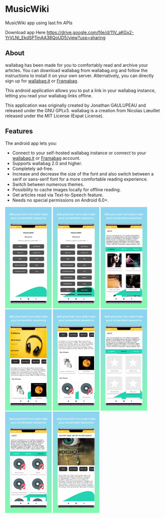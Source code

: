 # MusicWiki
MusicWiki app using last.fm APIs


Download app Here 
https://drive.google.com/file/d/11V_aKGx2-YrVLNl_EkdSPTmAA38QoUD5/view?usp=sharing

## About

wallabag has been made for you to comfortably read and archive your articles.
You can download wallabag from wallabag.org and follow the instructions to install it on your own server.
Alternatively, you can directly sign up for [wallabag.it](https://wallabag.it) or [Framabag](https://framabag.org).

This android application allows you to put a link in your wallabag instance, letting you read your wallabag links offline.

This application was originally created by Jonathan GAULUPEAU and released under the GNU GPLv3.
wallabag is a creation from Nicolas Lœuillet released under the MIT License (Expat License).

## Features

The android app lets you:
- Connect to your self-hosted wallabag instance or connect to your [wallabag.it](https://wallabag.it) or [Framabag](https://framabag.org) account.
- Supports wallabag 2.0 and higher.
- Completely ad-free.
- Increase and decrease the size of the font and also switch between a serif or sans-serif font for a more comfortable reading experience.
- Switch between numerous themes.
- Possibility to cache images locally for offline reading.
- Get articles read via Text-to-Speech feature.
- Needs no special permissions on Android 6.0+.



<div class="row">
    <img src="https://github.com/SURAJ1399/MusicWiki/blob/master/mw/a.png" width="30%">
<img src="https://github.com/SURAJ1399/MusicWiki/blob/master/mw/b.png" width="30%">

  <img src="https://github.com/SURAJ1399/MusicWiki/blob/master/mw/c.png" width="30%">
</div>
<div class="row">
    <img src="https://github.com/SURAJ1399/MusicWiki/blob/master/mw/d.png" width="30%">
<img src="https://github.com/SURAJ1399/MusicWiki/blob/master/mw/e.png" width="30%">

  <img src="https://github.com/SURAJ1399/MusicWiki/blob/master/mw/f.png" width="30%">

</div>
<div class="row">
    <img src="https://github.com/SURAJ1399/MusicWiki/blob/master/mw/g.png" width="30%">
<img src="https://github.com/SURAJ1399/MusicWiki/blob/master/mw/h.png" width="30%">

</div>


